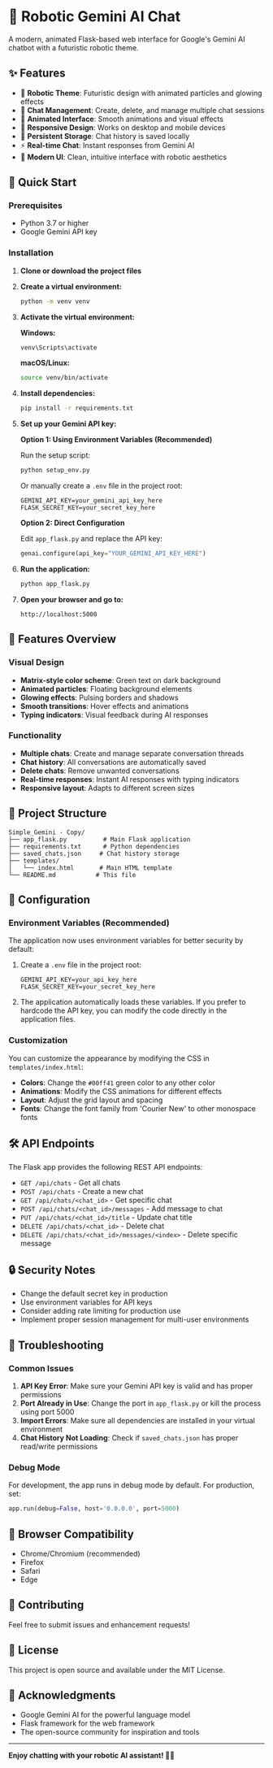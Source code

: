 # 🤖 Robotic Gemini AI Chat

A modern, animated Flask-based web interface for Google's Gemini AI chatbot with a futuristic robotic theme.

## ✨ Features

- 🤖 **Robotic Theme**: Futuristic design with animated particles and glowing effects
- 💬 **Chat Management**: Create, delete, and manage multiple chat sessions
- 🎨 **Animated Interface**: Smooth animations and visual effects
- 📱 **Responsive Design**: Works on desktop and mobile devices
- 💾 **Persistent Storage**: Chat history is saved locally
- ⚡ **Real-time Chat**: Instant responses from Gemini AI
- 🎯 **Modern UI**: Clean, intuitive interface with robotic aesthetics

## 🚀 Quick Start

### Prerequisites

- Python 3.7 or higher
- Google Gemini API key

### Installation

1. **Clone or download the project files**

2. **Create a virtual environment:**
   ```bash
   python -m venv venv
   ```

3. **Activate the virtual environment:**
   
   **Windows:**
   ```bash
   venv\Scripts\activate
   ```
   
   **macOS/Linux:**
   ```bash
   source venv/bin/activate
   ```

4. **Install dependencies:**
   ```bash
   pip install -r requirements.txt
   ```

5. **Set up your Gemini API key:**
   
   **Option 1: Using Environment Variables (Recommended)**
   
   Run the setup script:
   ```bash
   python setup_env.py
   ```
   
   Or manually create a `.env` file in the project root:
   ```
   GEMINI_API_KEY=your_gemini_api_key_here
   FLASK_SECRET_KEY=your_secret_key_here
   ```
   
   **Option 2: Direct Configuration**
   
   Edit `app_flask.py` and replace the API key:
   ```python
   genai.configure(api_key="YOUR_GEMINI_API_KEY_HERE")
   ```

6. **Run the application:**
   ```bash
   python app_flask.py
   ```

7. **Open your browser and go to:**
   ```
   http://localhost:5000
   ```

## 🎨 Features Overview

### Visual Design
- **Matrix-style color scheme**: Green text on dark background
- **Animated particles**: Floating background elements
- **Glowing effects**: Pulsing borders and shadows
- **Smooth transitions**: Hover effects and animations
- **Typing indicators**: Visual feedback during AI responses

### Functionality
- **Multiple chats**: Create and manage separate conversation threads
- **Chat history**: All conversations are automatically saved
- **Delete chats**: Remove unwanted conversations
- **Real-time responses**: Instant AI responses with typing indicators
- **Responsive layout**: Adapts to different screen sizes

## 📁 Project Structure

```
Simple_Gemini - Copy/
├── app_flask.py          # Main Flask application
├── requirements.txt      # Python dependencies
├── saved_chats.json     # Chat history storage
├── templates/
│   └── index.html       # Main HTML template
└── README.md           # This file
```

## 🔧 Configuration

### Environment Variables (Recommended)

The application now uses environment variables for better security by default:

1. Create a `.env` file in the project root:
   ```
   GEMINI_API_KEY=your_api_key_here
   FLASK_SECRET_KEY=your_secret_key_here
   ```

2. The application automatically loads these variables. If you prefer to hardcode the API key, you can modify the code directly in the application files.

### Customization

You can customize the appearance by modifying the CSS in `templates/index.html`:

- **Colors**: Change the `#00ff41` green color to any other color
- **Animations**: Modify the CSS animations for different effects
- **Layout**: Adjust the grid layout and spacing
- **Fonts**: Change the font family from 'Courier New' to other monospace fonts

## 🛠️ API Endpoints

The Flask app provides the following REST API endpoints:

- `GET /api/chats` - Get all chats
- `POST /api/chats` - Create a new chat
- `GET /api/chats/<chat_id>` - Get specific chat
- `POST /api/chats/<chat_id>/messages` - Add message to chat
- `PUT /api/chats/<chat_id>/title` - Update chat title
- `DELETE /api/chats/<chat_id>` - Delete chat
- `DELETE /api/chats/<chat_id>/messages/<index>` - Delete specific message

## 🔒 Security Notes

- Change the default secret key in production
- Use environment variables for API keys
- Consider adding rate limiting for production use
- Implement proper session management for multi-user environments

## 🐛 Troubleshooting

### Common Issues

1. **API Key Error**: Make sure your Gemini API key is valid and has proper permissions
2. **Port Already in Use**: Change the port in `app_flask.py` or kill the process using port 5000
3. **Import Errors**: Make sure all dependencies are installed in your virtual environment
4. **Chat History Not Loading**: Check if `saved_chats.json` has proper read/write permissions

### Debug Mode

For development, the app runs in debug mode by default. For production, set:
```python
app.run(debug=False, host='0.0.0.0', port=5000)
```

## 📱 Browser Compatibility

- Chrome/Chromium (recommended)
- Firefox
- Safari
- Edge

## 🤝 Contributing

Feel free to submit issues and enhancement requests!

## 📄 License

This project is open source and available under the MIT License.

## 🙏 Acknowledgments

- Google Gemini AI for the powerful language model
- Flask framework for the web framework
- The open-source community for inspiration and tools

---

**Enjoy chatting with your robotic AI assistant! 🤖✨** 